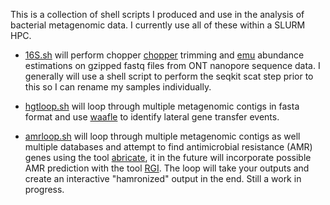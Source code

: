 This is a collection of shell scripts I produced and use in the analysis of bacterial metagenomic data. I currently use all of these within a SLURM HPC.

* [16S.sh](https://github.com/microbemarsh/custom_shells/blob/main/16S.sh/ "16S.sh")
  will perform chopper [chopper](https://github.com/wdecoster/chopper/ "chopper") trimming and [emu](https://gitlab.com/treangenlab/emu/ "emu") abundance estimations on gzipped fastq files from ONT nanopore sequence data. I generally will use a shell script to perform the seqkit scat step prior to this so I can rename my samples individually.

* [hgtloop.sh](https://github.com/microbemarsh/custom_shells/blob/main/hgtloop.sh/ "hgtloop.sh")
  will loop through multiple metagenomic contigs in fasta format and use [waafle](https://github.com/biobakery/waafle/ "waafle") to identify lateral gene transfer events.

* [amrloop.sh](https://github.com/microbemarsh/custom_shells/blob/main/amrloop.sh/ "amrloop.sh")
  will loop through multiple metagenomic contigs as well multiple databases and attempt to find antimicrobial resistance (AMR) genes using the tool [abricate](https://github.com/tseemann/abricate "abricate"), it in the future will incorporate possible AMR prediction with the tool [RGI](https://github.com/arpcard/rgi "RGI"). The loop will take your outputs and create an interactive "hamronized" output in the end. Still a work in progress.
